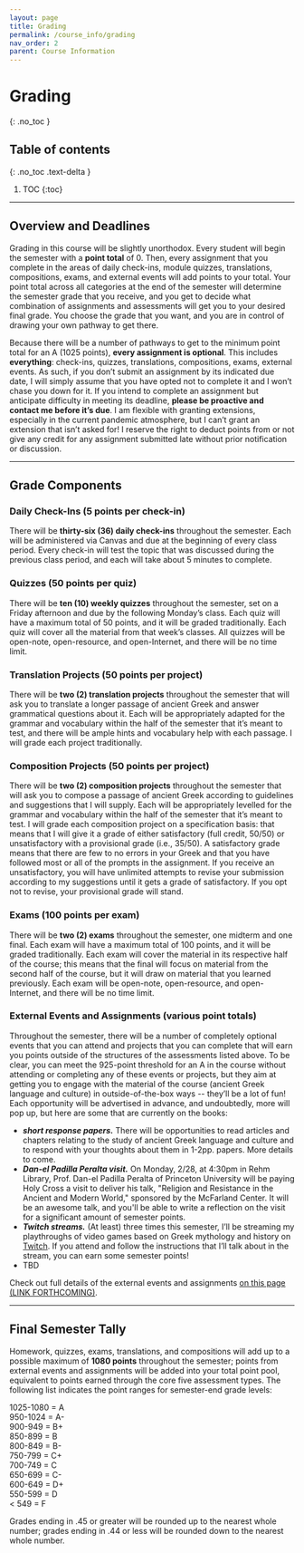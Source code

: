 ```yaml
---
layout: page
title: Grading
permalink: /course_info/grading
nav_order: 2
parent: Course Information
---
```


# Grading
{: .no_toc }

## Table of contents
{: .no_toc .text-delta }

1. TOC
{:toc}

***

## Overview and Deadlines

Grading in this course will be slightly unorthodox. Every student will begin the semester with a **point total** of 0. Then, every assignment that you complete in the areas of daily check-ins, module quizzes, translations, compositions, exams, and external events will add points to your total. Your point total across all categories at the end of the semester will determine the semester grade that you receive, and you get to decide what combination of assignments and assessments will get you to your desired final grade. You choose the grade that you want, and you are in control of drawing your own pathway to get there.

Because there will be a number of pathways to get to the minimum point total for an A (1025 points), **every assignment is optional**. This includes **everything**: check-ins, quizzes, translations, compositions, exams, external events. As such, if you don’t submit an assignment by its indicated due date, I will simply assume that you have opted not to complete it and I won’t chase you down for it. If you intend to complete an assignment but anticipate difficulty in meeting its deadline, **please be proactive and contact me before it’s due**. I am flexible with granting extensions, especially in the current pandemic atmosphere, but I can’t grant an extension that isn’t asked for! I reserve the right to deduct points from or not give any credit for any assignment submitted late without prior notification or discussion.

***

## Grade Components

### Daily Check-Ins (5 points per check-in)
There will be **thirty-six (36) daily check-ins** throughout the semester. Each will be administered via Canvas and due at the beginning of every class period. Every check-in will test the topic that was discussed during the previous class period, and each will take about 5 minutes to complete.

### Quizzes (50 points per quiz)
There will be **ten (10) weekly quizzes** throughout the semester, set on a Friday afternoon and due by the following Monday’s class. Each quiz will have a maximum total of 50 points, and it will be graded traditionally. Each quiz will cover all the material from that week’s classes. All quizzes will be open-note, open-resource, and open-Internet, and there will be no time limit.

### Translation Projects (50 points per project)
There will be **two (2) translation projects** throughout the semester that will ask you to translate a longer passage of ancient Greek and answer grammatical questions about it. Each will be appropriately adapted for the grammar and vocabulary within the half of the semester that it’s meant to test, and there will be ample hints and vocabulary help with each passage. I will grade each project traditionally.

### Composition Projects (50 points per project)
There will be **two (2) composition projects** throughout the semester that will ask you to compose a passage of ancient Greek according to guidelines and suggestions that I will supply. Each will be appropriately levelled for the grammar and vocabulary within the half of the semester that it’s meant to test. I will grade each composition project on a specification basis: that means that I will give it a grade of either satisfactory (full credit, 50/50) or unsatisfactory with a provisional grade (i.e., 35/50). A satisfactory grade means that there are few to no errors in your Greek and that you have followed most or all of the prompts in the assignment. If you receive an unsatisfactory, you will have unlimited attempts to revise your submission according to my suggestions until it gets a grade of satisfactory. If you opt not to revise, your provisional grade will stand.

### Exams (100 points per exam)
There will be **two (2) exams** throughout the semester, one midterm and one final. Each exam will have a maximum total of 100 points, and it will be graded traditionally. Each exam will cover the material in its respective half of the course; this means that the final will focus on material from the second half of the course, but it will draw on material that you learned previously. Each exam will be open-note, open-resource, and open-Internet, and there will be no time limit.

### External Events and Assignments (various point totals)
Throughout the semester, there will be a number of completely optional events that you can attend and projects that you can complete that will earn you points outside of the structures of the assessments listed above. To be clear, you can meet the 925-point threshold for an A in the course without attending or completing any of these events or projects, but they aim at getting you to engage with the material of the course (ancient Greek language and culture) in outside-of-the-box ways -- they’ll be a lot of fun! Each opportunity will be advertised in advance, and undoubtedly, more will pop up, but here are some that are currently on the books:
* ***short response papers.*** There will be opportunities to read articles and chapters relating to the study of ancient Greek language and culture and to respond with your thoughts about them in 1-2pp. papers. More details to come.
* ***Dan-el Padilla Peralta visit.*** On Monday, 2/28, at 4:30pm in Rehm Library, Prof. Dan-el Padilla Peralta of Princeton University will be paying Holy Cross a visit to deliver his talk, "Religion and Resistance in the Ancient and Modern World," sponsored by the McFarland Center. It will be an awesome talk, and you'll be able to write a reflection on the visit for a significant amount of semester points.
* ***Twitch streams.*** (At least) three times this semester, I’ll be streaming my playthroughs of video games based on Greek mythology and history on [Twitch](https://twitch.tv/TheDancingGrad). If you attend and follow the instructions that I’ll talk about in the stream, you can earn some semester points!
* TBD

Check out full details of the external events and assignments [on this page (LINK FORTHCOMING)](#).

***

## Final Semester Tally

Homework, quizzes, exams, translations, and compositions will add up to a possible maximum of **1080 points** throughout the semester; points from external events and assignments will be added into your total point pool, equivalent to points earned through the core five assessment types. The following list indicates the point ranges for semester-end grade levels:

1025-1080 = A  
950-1024 = A-  
900-949 = B+  
850-899 = B  
800-849 = B-  
750-799 = C+  
700-749 = C  
650-699 = C-  
600-649 = D+  
550-599 = D  
< 549 = F  

Grades ending in .45 or greater will be rounded up to the nearest whole number; grades ending in .44 or less will be rounded down to the nearest whole number.
